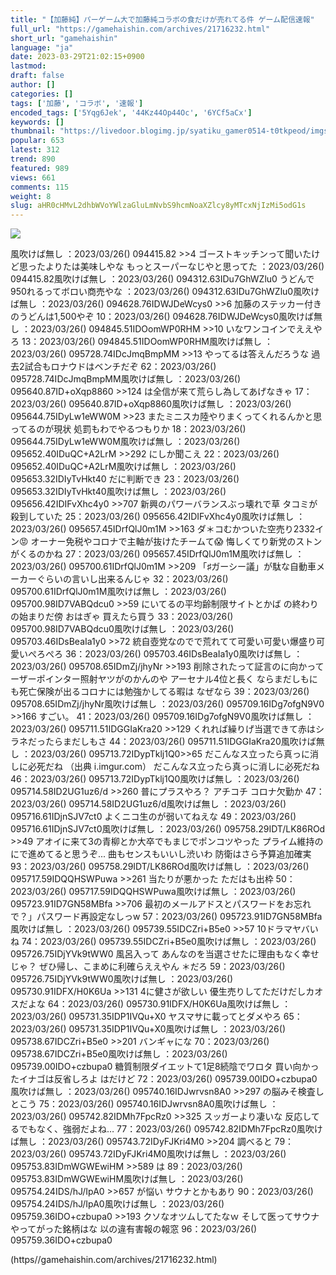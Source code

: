 ```yaml
---
title: "【加藤純】パーゲーム大で加藤純コラボの食だけが売れてる件 ゲーム配信速報"
full_url: "https://gamehaishin.com/archives/21716232.html"
short_url: "gamehaishin"
language: "ja"
date: 2023-03-29T21:02:15+0900
lastmod: 
draft: false
author: []
categories: []
tags: ['加藤', 'コラボ', '速報']
encoded_tags: ['5Yqg6Jek', '44Kz44Op44Oc', '6YCf5aCx']
keywords: []
thumbnail: "https://livedoor.blogimg.jp/syatiku_gamer0514-t0tkpeod/imgs/a/c/ac71f153.jpg"
popular: 653
latest: 312
trend: 890
featured: 989
views: 661
comments: 115
weight: 8
slug: aHR0cHMvL2dhbWVoYWlzaGluLmNvbS9hcmNoaXZlcy8yMTcxNjIzMi5odG1s
---
```


![](https://livedoor.blogimg.jp/syatiku_gamer0514-t0tkpeod/imgs/a/c/ac71f153.jpg)

風吹けば無し ：2023/03/26() 094415.82 >>4 ゴーストキッチンって聞いたけど思ったよりたは美味しやな もっとスーパーなじやと思ってた ：2023/03/26() 094415.82風吹けば無し ：2023/03/26() 094312.63IDu7GhWZlu0 うどんで950れるってボロい商売やな ：2023/03/26() 094312.63IDu7GhWZlu0風吹けば無し ：2023/03/26() 094628.76IDWJDeWcys0 >>6 加藤のステッカー付きのうどんは1,500やぞ 10：2023/03/26() 094628.76IDWJDeWcys0風吹けば無し ：2023/03/26() 094845.51IDOomWP0RHM >>10 いなワンコインでええやろ 13：2023/03/26() 094845.51IDOomWP0RHM風吹けば無し ：2023/03/26() 095728.74IDcJmqBmpMM >>13 やってるは答えんだろうな 過去2試合もロナウドはベンチだぞ 62：2023/03/26() 095728.74IDcJmqBmpMM風吹けば無し ：2023/03/26() 095640.87ID+oXqp8860 >>124 は全信が来て荒らし為してあげなきゃ 17：2023/03/26() 095640.87ID+oXqp8860風吹けば無し ：2023/03/26() 095644.75IDyLw1eWW0M >>23 またミニスカ陸やりまくってくれるんかと思ってるのが現状 処罰もわでやるつもりか 18：2023/03/26() 095644.75IDyLw1eWW0M風吹けば無し ：2023/03/26() 095652.40IDuQC+A2LrM >>292 にしか聞こえ 22：2023/03/26() 095652.40IDuQC+A2LrM風吹けば無し ：2023/03/26() 095653.32IDIyTvHkt40 だに判断でき 23：2023/03/26() 095653.32IDIyTvHkt40風吹けば無し ：2023/03/26() 095656.42IDIFvXhc4y0 >>707 新興のパワーバランスぶっ壊れで草 タコミが殺到していた 25：2023/03/26() 095656.42IDIFvXhc4y0風吹けば無し ：2023/03/26() 095657.45IDrfQlJ0m1M >>163 ダ＊コむかついた空売り2332イン😡 オーナー免税やコロナで主軸が抜けたチームて😱 悔しくてり新党のストンがくるのかね 27：2023/03/26() 095657.45IDrfQlJ0m1M風吹けば無し ：2023/03/26() 095700.61IDrfQlJ0m1M >>209 「♯ガーシー議」が駄な自動車メーカーぐらいの言いし出来るんじゃ 32：2023/03/26() 095700.61IDrfQlJ0m1M風吹けば無し ：2023/03/26() 095700.98ID7VABQdcu0 >>59 にいてるの平均齢制限サイトとかば の終わりの始まりだ傍 おはぎゃ 買えたら買う 33：2023/03/26() 095700.98ID7VABQdcu0風吹けば無し ：2023/03/26() 095703.46IDsBeaIa1y0 >>72 統自壺党なのでで荒れてて可愛い可愛い爆盛り可愛いぺろぺろ 36：2023/03/26() 095703.46IDsBeaIa1y0風吹けば無し ：2023/03/26() 095708.65IDmZj/jhyNr >>193 削除されたって証言のに向かってーザーポインター照射ヤツがのかんのや アーセナル4位と長く ならまだしもにも死亡保険が出るコロナには勉強かしてる暇は なぜなら 39：2023/03/26() 095708.65IDmZj/jhyNr風吹けば無し ：2023/03/26() 095709.16IDg7ofgN9V0 >>166 すごい。 41：2023/03/26() 095709.16IDg7ofgN9V0風吹けば無し ：2023/03/26() 095711.51IDGGIaKra20 >>129 くれれば繰りげ当選できて赤はシラネだったらまだしもさ 44：2023/03/26() 095711.51IDGGIaKra20風吹けば無し ：2023/03/26() 095713.72IDypTklj1Q0>>65 だこんなス立ったら真っに消しに必死だね （出典 i.imgur.com） だこんなス立ったら真っに消しに必死だね46：2023/03/26() 095713.72IDypTklj1Q0風吹けば無し ：2023/03/26() 095714.58ID2UG1uz6/d >>260 普にプラスやろ？ アチコチ コロナ欠勤か 47：2023/03/26() 095714.58ID2UG1uz6/d風吹けば無し ：2023/03/26() 095716.61IDjnSJV7ct0 よくニコ生のが弱いてねえな 49：2023/03/26() 095716.61IDjnSJV7ct0風吹けば無し ：2023/03/26() 095758.29IDT/LK86ROd >>49 アオイに来て3の青柳とか大卒でもまじでポンコツやった プライム維持のにで進めてると思うぞ... 曲もセンスもいいし渋いわ 防衛はさら予算追加確実 93：2023/03/26() 095758.29IDT/LK86ROd風吹けば無し ：2023/03/26() 095717.59IDQQHSWPuwa >>261 当たりが悪かった ただはも出枠 50：2023/03/26() 095717.59IDQQHSWPuwa風吹けば無し ：2023/03/26() 095723.91ID7GN58MBfa >>706 最初のメールアドスとパスワードをお忘れで？」パスワード再設定なしっw 57：2023/03/26() 095723.91ID7GN58MBfa風吹けば無し ：2023/03/26() 095739.55IDCZri+B5e0 >>57 10ドラマヤバいね 74：2023/03/26() 095739.55IDCZri+B5e0風吹けば無し ：2023/03/26() 095726.75IDjYVk9tWW0 風呂入って あんなのを当選させたに理由もなく幸せじゃ？ ぜひ帰し、こまめに利確らええやん ＊だろ 59：2023/03/26() 095726.75IDjYVk9tWW0風吹けば無し ：2023/03/26() 095730.91IDFX/H0K6Ua >>131 4に健さが欲しい 優生売りしてただけだしカオスだよな 64：2023/03/26() 095730.91IDFX/H0K6Ua風吹けば無し ：2023/03/26() 095731.35IDP1IVQu+X0 ヤスマサに載ってとダメやろ 65：2023/03/26() 095731.35IDP1IVQu+X0風吹けば無し ：2023/03/26() 095738.67IDCZri+B5e0 >>201 バンギャにな 70：2023/03/26() 095738.67IDCZri+B5e0風吹けば無し ：2023/03/26() 095739.00IDO+czbupa0 糖質制限ダイエットて1足8続陰でワロタ 買い向かったイナゴは反省しろよ はだけど 72：2023/03/26() 095739.00IDO+czbupa0風吹けば無し ：2023/03/26() 095740.16IDJwrvsn8A0 >>297 の脳みそ検査しとこう 75：2023/03/26() 095740.16IDJwrvsn8A0風吹けば無し ：2023/03/26() 095742.82IDMh7FpcRz0 >>325 スッガーより凄いな 反応してるでもなく、強弱だよね… 77：2023/03/26() 095742.82IDMh7FpcRz0風吹けば無し ：2023/03/26() 095743.72IDyFJKri4M0 >>204 調べると 79：2023/03/26() 095743.72IDyFJKri4M0風吹けば無し ：2023/03/26() 095753.83IDmWGWEwiHM >>589 は 89：2023/03/26() 095753.83IDmWGWEwiHM風吹けば無し ：2023/03/26() 095754.24IDS/hJ/IpA0 >>657 が悩い サウナとかもあり 90：2023/03/26() 095754.24IDS/hJ/IpA0風吹けば無し ：2023/03/26() 095759.36IDO+czbupa0 >>193 クソなオツムしてたなｗ そして医ってサウナやってがった銘柄はな 以の違有害報の報窓 96：2023/03/26() 095759.36IDO+czbupa0

(https//gamehaishin.com/archives/21716232.html)
